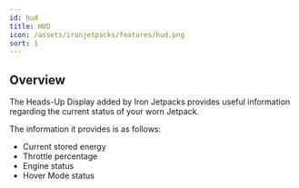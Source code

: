 ```yaml
---
id: hud
title: HUD
icon: /assets/ironjetpacks/features/hud.png
sort: 1
---
```


## Overview

The Heads-Up Display added by Iron Jetpacks provides useful information regarding the current status of your worn Jetpack.

The information it provides is as follows:

- Current stored energy
- Throttle percentage
- Engine status
- Hover Mode status
